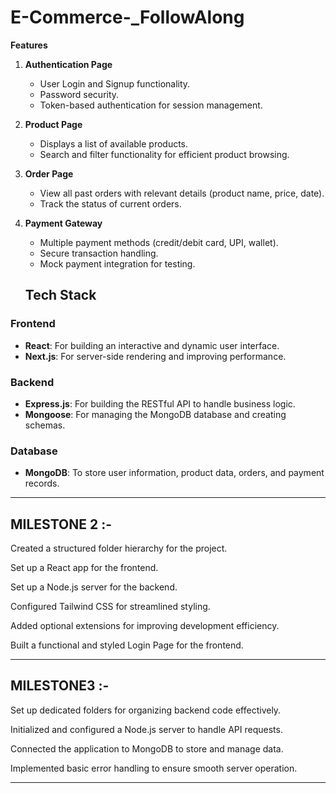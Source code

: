 # E-Commerce-_FollowAlong
 **Features**

1. **Authentication Page**  
   - User Login and Signup functionality.  
   - Password security.  
   - Token-based authentication for session management.  

2. **Product Page**  
   - Displays a list of available products.  
   - Search and filter functionality for efficient product browsing.  

3. **Order Page**  
   - View all past orders with relevant details (product name, price, date).  
   - Track the status of current orders.  

4. **Payment Gateway**  
   - Multiple payment methods (credit/debit card, UPI, wallet).  
   - Secure transaction handling.  
   - Mock payment integration for testing.


   ## Tech Stack

### **Frontend**  
- **React**: For building an interactive and dynamic user interface.  
- **Next.js**: For server-side rendering and improving performance.  

### **Backend**  
- **Express.js**: For building the RESTful API to handle business logic.  
- **Mongoose**: For managing the MongoDB database and creating schemas.  

### **Database**  
- **MongoDB**: To store user information, product data, orders, and payment records.  

---
## MILESTONE 2  :-
 Created a structured folder hierarchy for the project.

Set up a React app for the frontend.

Set up a Node.js server for the backend.

Configured Tailwind CSS for streamlined styling.

Added optional extensions for improving development efficiency.

Built a functional and styled Login Page for the frontend.

---
## MILESTONE3 :- 
Set up dedicated folders for organizing backend code effectively.

Initialized and configured a Node.js server to handle API requests.

Connected the application to MongoDB to store and manage data.

Implemented basic error handling to ensure smooth server operation.

---

